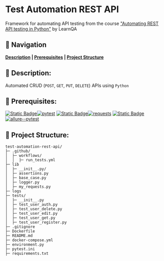 # Test Automation REST API

Framework for automating API testing from the course ["Automating REST API testing in Python"](https://www.learnqa.ru/python_api) by LearnQA

## :pushpin: Navigation

**[Description](https://github.com/vypiemzalyubov/test-automation-rest-api#rocket-description) | [Prerequisites](https://github.com/vypiemzalyubov/test-automation-rest-api#rocket-prerequisites) | [Project Structure](https://github.com/vypiemzalyubov/test-automation-rest-api#rocket-project-structure)**

## :pushpin: Description:

Automated CRUD (`POST`, `GET`, `PUT`, `DELETE`) APIs using `Python`

## :pushpin: Prerequisites:

[![Static Badge](https://img.shields.io/badge/pytest-gray)](https://pypi.python.org/pypi/pytest)[![pytest](https://img.shields.io/pypi/v/allure-pytest)](https://pypi.python.org/pypi/pytest)
[![Static Badge](https://img.shields.io/badge/requests-gray)](https://pypi.python.org/pypi/requests)[![requests](https://img.shields.io/pypi/v/allure-pytest)](https://pypi.python.org/pypi/requests)
[![Static Badge](https://img.shields.io/badge/allure--pytest-gray)](https://pypi.python.org/pypi/allure-pytest)[![allure--pytest](https://img.shields.io/pypi/v/allure-pytest)](https://pypi.python.org/pypi/allure-pytest)

## :pushpin: Project Structure:

```
test-automation-rest-api/
├─ .github/
│  ├─ workflows/
│  │  ├─ run_tests.yml
├─ lib
│  ├─ __init__.py/
│  ├─ assertions.py
│  ├─ base_case.py
│  ├─ logger.py
│  ├─ my_requests.py
├─ logs 
├─ tests/
│  ├─ __init__.py
│  ├─ test_user_auth.py
│  ├─ test_user_delete.py
│  ├─ test_user_edit.py
│  ├─ test_user_get.py
│  ├─ test_user_register.py
├─ .gitignore
├─ Dockerfile
├─ README.md
├─ docker-compose.yml
├─ environment.py
├─ pytest.ini
├─ requirements.txt
```
